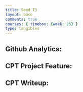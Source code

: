 ```yaml
---
title: Seed T3
layout: base
comments: true
courses: { timebox: {week: 25} }
type: tangibles
---
```

## Github Analytics:
## CPT Project Feature:
## CPT Writeup: